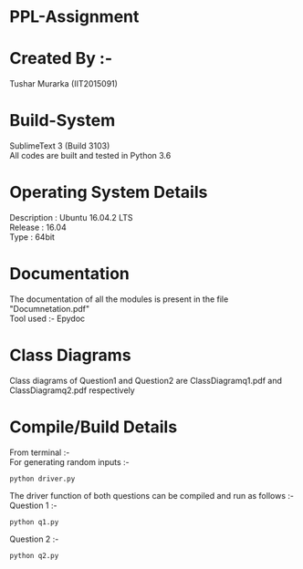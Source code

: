 # PPL-Assignment

# Created By :-  
Tushar Murarka (IIT2015091)  

# Build-System
SublimeText 3 (Build 3103)  
All codes are built and tested in Python 3.6

# Operating System Details  
Description : Ubuntu 16.04.2 LTS  
Release : 16.04  
Type : 64bit  

# Documentation
The documentation of all the modules is present in the file "Documnetation.pdf"  
Tool used :- Epydoc

# Class Diagrams
Class diagrams of Question1 and Question2 are ClassDiagramq1.pdf and ClassDiagramq2.pdf respectively

# Compile/Build Details   
From terminal :-    
For generating random inputs :-
```
python driver.py  
```

The driver function of both questions can be compiled and run as follows :-   
Question 1 :- 
```
python q1.py  
```
Question 2 :- 
```
python q2.py  
```
  


